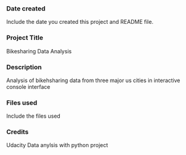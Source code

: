 ### Date created
Include the date you created this project and README file.

### Project Title
Bikesharing Data Analysis

### Description
Analysis of bikehsharing data from three major us cities in interactive console interface

### Files used
Include the files used

### Credits
Udacity Data anylsis with python project
